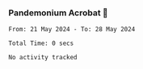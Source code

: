 ### Pandemonium Acrobat 🤸

<!--START_SECTION:waka-->

```all_time
From: 21 May 2024 - To: 28 May 2024

Total Time: 0 secs

No activity tracked
```

<!--END_SECTION:waka-->
